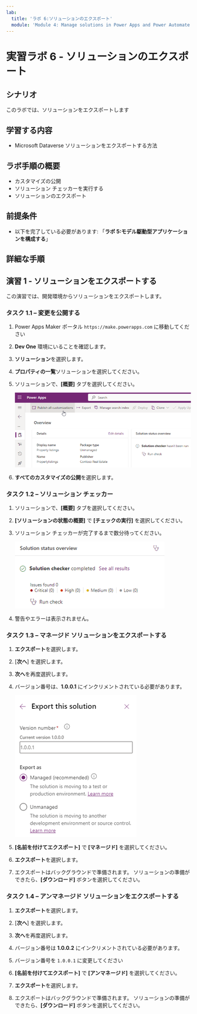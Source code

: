 ```yaml
---
lab:
  title: 'ラボ 6:ソリューションのエクスポート'
  module: 'Module 4: Manage solutions in Power Apps and Power Automate'
---
```


# 実習ラボ 6 - ソリューションのエクスポート

## シナリオ

このラボでは、ソリューションをエクスポートします

## 学習する内容

- Microsoft Dataverse ソリューションをエクスポートする方法

## ラボ手順の概要

- カスタマイズの公開
- ソリューション チェッカーを実行する
- ソリューションのエクスポート
  
## 前提条件

- 以下を完了している必要があります: 「**ラボ 5:モデル駆動型アプリケーションを構成する**」

## 詳細な手順

## 演習 1 - ソリューションをエクスポートする

この演習では、開発環境からソリューションをエクスポートします。

### タスク 1.1 – 変更を公開する

1. Power Apps Maker ポータル `https://make.powerapps.com` に移動してください

1. **Dev One** 環境にいることを確認します。

1. **ソリューション**を選択します。

1. **プロパティの一覧**ソリューションを選択してください。

1. ソリューションで、**[概要]** タブを選択してください。

    ![ソリューションの概要ページ。](../media/solution-overview.png)

1. **すべてのカスタマイズの公開**を選択します。


### タスク 1.2 – ソリューション チェッカー

1. ソリューションで、**[概要]** タブを選択してください。

1. **[ソリューションの状態の概要]** で **[チェックの実行]** を選択してください。

1. ソリューション チェッカーが完了するまで数分待ってください。

    ![ソリューション チェッカーの結果ページ。](../media/solution-checker.png)

1. 警告やエラーは表示されません。


### タスク 1.3 – マネージド ソリューションをエクスポートする

1. **エクスポート**を選択します。

1. [**次へ**] を選択します。

1. **次へ**を再度選択します。

1. バージョン番号は、**1.0.0.1** にインクリメントされている必要があります。

    ![[ソリューションのエクスポート] ペイン。](../media/export-solution.png)

1. **[名前を付けてエクスポート]** で **[マネージド]** を選択してください。

1. **エクスポート**を選択します。

1. エクスポートはバックグラウンドで準備されます。 ソリューションの準備ができたら、**[ダウンロード]** ボタンを選択してください。


### タスク 1.4 – アンマネージド ソリューションをエクスポートする

1. **エクスポート**を選択します。

1. [**次へ**] を選択します。

1. **次へ**を再度選択します。

1. バージョン番号は **1.0.0.2** にインクリメントされている必要があります。

1. バージョン番号を `1.0.0.1` に変更してください

1. **[名前を付けてエクスポート]** で **[アンマネージド]** を選択してください。

1. **エクスポート**を選択します。

1. エクスポートはバックグラウンドで準備されます。 ソリューションの準備ができたら、**[ダウンロード]** ボタンを選択してください。

